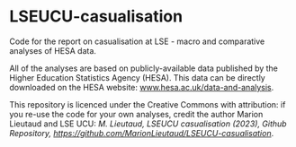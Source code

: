 # LSEUCU-casualisation
Code for the report on casualisation at LSE - macro and comparative analyses of HESA data.

All of the analyses are based on publicly-available data published by the Higher Education Statistics Agency (HESA).
This data can be directly downloaded on the HESA website: www.hesa.ac.uk/data-and-analysis. 

This repository is licenced under the Creative Commons with attribution: if you re-use the code for your own analyses, credit the author Marion Lieutaud and LSE UCU: *M. Lieutaud, LSEUCU casualisation (2023), Github Repository, https://github.com/MarionLieutaud/LSEUCU-casualisation*. 
